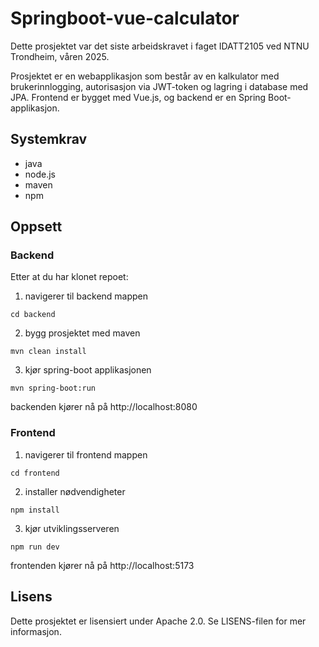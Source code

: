 # Springboot-vue-calculator

Dette prosjektet var det siste arbeidskravet i faget IDATT2105 ved NTNU Trondheim, våren 2025.

Prosjektet er en webapplikasjon som består av en kalkulator med brukerinnlogging, autorisasjon via JWT-token og lagring i database med JPA. Frontend er bygget med Vue.js, og backend er en Spring Boot-applikasjon.

## Systemkrav

- java
- node.js
- maven
- npm

## Oppsett

### Backend

Etter at du har klonet repoet:

1. navigerer til backend mappen
```
cd backend
```

2. bygg prosjektet med maven
```
mvn clean install
```

3. kjør spring-boot applikasjonen
```
mvn spring-boot:run
```

backenden kjører nå på http://localhost:8080

### Frontend

1. navigerer til frontend mappen
```
cd frontend
```

2. installer nødvendigheter
```
npm install
```

3. kjør utviklingsserveren
```
npm run dev
```

frontenden kjører nå på http://localhost:5173

## Lisens
Dette prosjektet er lisensiert under Apache 2.0. Se LISENS-filen for mer informasjon.
